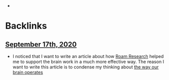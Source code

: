 - 

# Backlinks
## [September 17th, 2020](<September 17th, 2020.md>)
- I noticed that I want to write an article about how [Roam Research](<Roam Research.md>) helped me to support the brain work in a much more effective way. The reason I want to write this article is to condense my thinking about [the way our brain operates](<the way our brain operates.md>)

